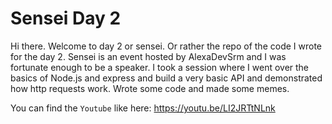 # Sensei Day 2

Hi there. Welcome to day 2 or sensei. Or rather the repo of the code I wrote for the day 2. 
Sensei is an event hosted by AlexaDevSrm and I was fortunate enough to be a speaker. I took a session where I went over the basics of Node.js and express and build a very basic API and demonstrated how http requests work. Wrote some code and made some memes. 

You can find the `Youtube` like here: https://youtu.be/LI2JRTtNLnk
